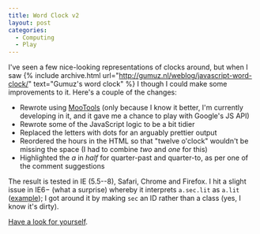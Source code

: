 ```yaml
---
title: Word Clock v2
layout: post
categories:
  - Computing
  - Play
---
```

I've seen a few nice-looking representations of clocks around, but when I saw {% include archive.html url="http://gumuz.nl/weblog/javascript-word-clock/" text="Gumuz's word clock" %} I though I could make some improvements to it. Here's a couple of the changes:

  * Rewrote using [MooTools](https://mootools.net) (only because I know it better, I'm currently developing in it, and it gave me a chance to play with Google's JS API)
  * Rewrote some of the JavaScript logic to be a bit tidier
  * Replaced the letters with dots for an arguably prettier output
  * Reordered the hours in the HTML so that "twelve o'clock" wouldn't be missing the space (I had to combine _two_ and _one_ for this)
  * Highlighted the _a_ in _half_ for quarter-past and quarter-to, as per one of the comment suggestions

The result is tested in IE (5.5--8), Safari, Chrome and Firefox. I hit a slight issue in IE6− (what a surprise) whereby it interprets `a.sec.lit` as `a.lit` ([example](http://www.oppenheim.com.au/examples/multiple-css-classes-a-little-known-ie6-hack/)); I got around it by making `sec` an ID rather than a class (yes, I know it's dirty).

[Have a look for yourself](/projects/word-clock/).
